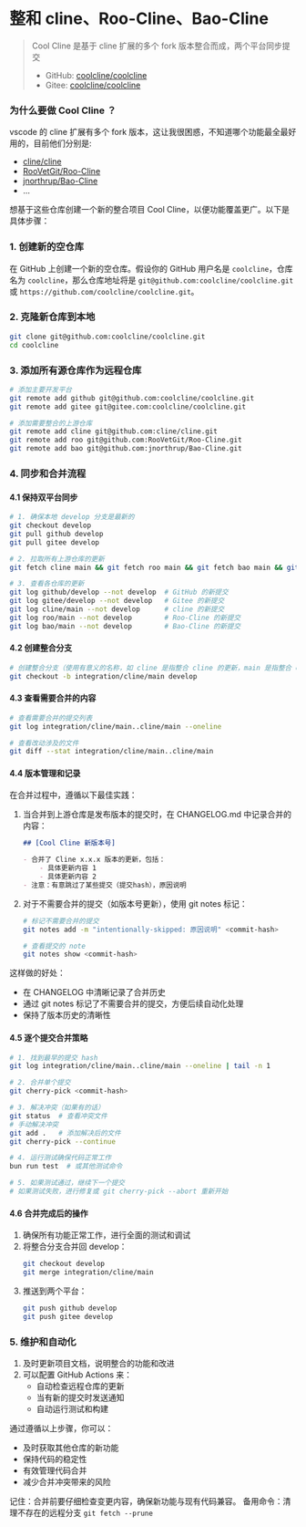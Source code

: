 # 整和 cline、Roo-Cline、Bao-Cline

> Cool Cline 是基于 cline 扩展的多个 fork 版本整合而成，两个平台同步提交
>
> - GitHub: [coolcline/coolcline](https://github.com/coolcline/coolcline.git)
> - Gitee: [coolcline/coolcline](https://gitee.com/coolcline/coolcline.git)

### 为什么要做 Cool Cline ？

vscode 的 cline 扩展有多个 fork 版本，这让我很困惑，不知道哪个功能最全最好用的，目前他们分别是:

- [cline/cline](https://github.com/coolcline/coolcline.git)
- [RooVetGit/Roo-Cline](https://github.com/RooVetGit/Roo-Cline.git)
- [jnorthrup/Bao-Cline](https://github.com/jnorthrup/Bao-Cline.git)
- ...

想基于这些仓库创建一个新的整合项目 Cool Cline，以便功能覆盖更广。以下是具体步骤：

### 1. 创建新的空仓库

在 GitHub 上创建一个新的空仓库。假设你的 GitHub 用户名是 `coolcline`，仓库名为 `coolcline`，那么仓库地址将是 `git@github.com:coolcline/coolcline.git` 或 `https://github.com/coolcline/coolcline.git`。

### 2. 克隆新仓库到本地

```bash
git clone git@github.com:coolcline/coolcline.git
cd coolcline
```

### 3. 添加所有源仓库作为远程仓库

```bash
# 添加主要开发平台
git remote add github git@github.com:coolcline/coolcline.git
git remote add gitee git@gitee.com:coolcline/coolcline.git

# 添加需要整合的上游仓库
git remote add cline git@github.com:cline/cline.git
git remote add roo git@github.com:RooVetGit/Roo-Cline.git
git remote add bao git@github.com:jnorthrup/Bao-Cline.git
```

### 4. 同步和合并流程

#### 4.1 保持双平台同步

```bash
# 1. 确保本地 develop 分支是最新的
git checkout develop
git pull github develop
git pull gitee develop

# 2. 拉取所有上游仓库的更新
git fetch cline main && git fetch roo main && git fetch bao main && git fetch github develop && git fetch gitee develop

# 3. 查看各仓库的更新
git log github/develop --not develop  # GitHub 的新提交
git log gitee/develop --not develop   # Gitee 的新提交
git log cline/main --not develop      # cline 的新提交
git log roo/main --not develop        # Roo-Cline 的新提交
git log bao/main --not develop        # Bao-Cline 的新提交
```

#### 4.2 创建整合分支

```bash
# 创建整合分支（使用有意义的名称，如 cline 是指整合 cline 的更新，main 是指整合 cline 的 main 分支，develop 是指从本地 develop 分支创建这个新分支）
git checkout -b integration/cline/main develop
```

#### 4.3 查看需要合并的内容

```bash
# 查看需要合并的提交列表
git log integration/cline/main..cline/main --oneline

# 查看改动涉及的文件
git diff --stat integration/cline/main..cline/main
```

#### 4.4 版本管理和记录

在合并过程中，遵循以下最佳实践：

1. 当合并到上游仓库是发布版本的提交时，在 CHANGELOG.md 中记录合并的内容：

    ```markdown
    ## [Cool Cline 新版本号]

    - 合并了 Cline x.x.x 版本的更新，包括：
        - 具体更新内容 1
        - 具体更新内容 2
    - 注意：有意跳过了某些提交（提交hash），原因说明
    ```

2. 对于不需要合并的提交（如版本号更新），使用 git notes 标记：

    ```bash
    # 标记不需要合并的提交
    git notes add -m "intentionally-skipped: 原因说明" <commit-hash>

    # 查看提交的 note
    git notes show <commit-hash>
    ```

这样做的好处：

- 在 CHANGELOG 中清晰记录了合并历史
- 通过 git notes 标记了不需要合并的提交，方便后续自动化处理
- 保持了版本历史的清晰性

#### 4.5 逐个提交合并策略

```bash
# 1. 找到最早的提交 hash
git log integration/cline/main..cline/main --oneline | tail -n 1

# 2. 合并单个提交
git cherry-pick <commit-hash>

# 3. 解决冲突（如果有的话）
git status  # 查看冲突文件
# 手动解决冲突
git add .   # 添加解决后的文件
git cherry-pick --continue

# 4. 运行测试确保代码正常工作
bun run test  # 或其他测试命令

# 5. 如果测试通过，继续下一个提交
# 如果测试失败，进行修复或 git cherry-pick --abort 重新开始
```

#### 4.6 合并完成后的操作

1. 确保所有功能正常工作，进行全面的测试和调试
2. 将整合分支合并回 develop：
    ```bash
    git checkout develop
    git merge integration/cline/main
    ```
3. 推送到两个平台：
    ```bash
    git push github develop
    git push gitee develop
    ```

### 5. 维护和自动化

1. 及时更新项目文档，说明整合的功能和改进
2. 可以配置 GitHub Actions 来：
    - 自动检查远程仓库的更新
    - 当有新的提交时发送通知
    - 自动运行测试和构建

通过遵循以上步骤，你可以：

- 及时获取其他仓库的新功能
- 保持代码的稳定性
- 有效管理代码合并
- 减少合并冲突带来的风险

记住：合并前要仔细检查变更内容，确保新功能与现有代码兼容。
备用命令：清理不存在的远程分支 `git fetch --prune`
